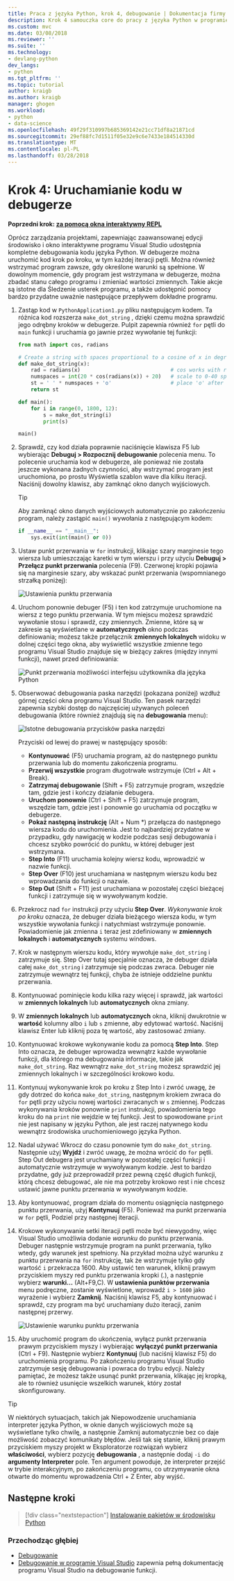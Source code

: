 ```yaml
---
title: Praca z języka Python, krok 4, debugowanie | Dokumentacja firmy Microsoft
description: Krok 4 samouczka core do pracy z języka Python w programie Visual Studio, obejmujące sposób uruchamiania w debugerze kodu języka Python.
ms.custom: mvc
ms.date: 03/08/2018
ms.reviewer: ''
ms.suite: ''
ms.technology:
- devlang-python
dev_langs:
- python
ms.tgt_pltfrm: ''
ms.topic: tutorial
author: kraigb
ms.author: kraigb
manager: ghogen
ms.workload:
- python
- data-science
ms.openlocfilehash: 49f29f310997b685369142e21cc71df8a21871cd
ms.sourcegitcommit: 29ef88fc7d1511f05e32e9c6e7433e184514330d
ms.translationtype: MT
ms.contentlocale: pl-PL
ms.lasthandoff: 03/28/2018
---
```

# <a name="step-4-running-code-in-the-debugger"></a>Krok 4: Uruchamianie kodu w debugerze

**Poprzedni krok: [za pomocą okna interaktywny REPL](tutorial-working-with-python-in-visual-studio-step-03-interactive-repl.md)**

Oprócz zarządzania projektami, zapewniając zaawansowanej edycji środowisko i okno interaktywne programu Visual Studio udostępnia kompletne debugowania kodu języka Python. W debugerze można uruchomić kod krok po kroku, w tym każdej iteracji pętli. Można również wstrzymać program zawsze, gdy określone warunki są spełnione. W dowolnym momencie, gdy program jest wstrzymana w debugerze, można zbadać stanu całego programu i zmieniać wartości zmiennych. Takie akcje są istotne dla Śledzenie usterek programu, a także udostępnić pomocy bardzo przydatne uważnie następujące przepływem dokładne programu.

1. Zastąp kod w `PythonApplication1.py` pliku następującym kodem. Ta różnica kod rozszerza `make_dot_string` , dzięki czemu można sprawdzić jego odrębny kroków w debugerze. Pulpit zapewnia również `for` pętli do `main` funkcji i uruchamia go jawnie przez wywołanie tej funkcji:

    ```python
    from math import cos, radians

    # Create a string with spaces proportional to a cosine of x in degrees
    def make_dot_string(x):
        rad = radians(x)                             # cos works with radians
        numspaces = int(20 * cos(radians(x)) + 20)   # scale to 0-40 spaces
        st = ' ' * numspaces + 'o'                   # place 'o' after the spaces
        return st

    def main():
        for i in range(0, 1800, 12):
            s = make_dot_string(i)
            print(s)

    main()
    ```

1. Sprawdź, czy kod działa poprawnie naciśnięcie klawisza F5 lub wybierając **Debuguj > Rozpocznij debugowanie** polecenia menu. To polecenie uruchamia kod w debugerze, ale ponieważ nie została jeszcze wykonana żadnych czynności, aby wstrzymać program jest uruchomiona, po prostu Wyświetla szablon wave dla kilku iteracji. Naciśnij dowolny klawisz, aby zamknąć okno danych wyjściowych.

    > [!Tip]
    > Aby zamknąć okno danych wyjściowych automatycznie po zakończeniu program, należy zastąpić `main()` wywołania z następującym kodem:
    >
    > ```python
    > if __name__ == "__main__":
    >     sys.exit(int(main() or 0))
    > ```

1. Ustaw punkt przerwania w `for` instrukcji, klikając szary marginesie tego wiersza lub umieszczając karetki w tym wierszu i przy użyciu **Debuguj > Przełącz punkt przerwania** polecenia (F9). Czerwonej kropki pojawia się na marginesie szary, aby wskazać punkt przerwania (wspomnianego strzałką poniżej):

    ![Ustawienia punktu przerwania](media/vs-getting-started-python-18-debugging1.png)

1. Uruchom ponownie debuger (F5) i ten kod zatrzymuje uruchomione na wiersz z tego punktu przerwania. W tym miejscu możesz sprawdzić wywołanie stosu i sprawdź, czy zmiennych. Zmienne, które są w zakresie są wyświetlane w **automatycznych** okno podczas definiowania; możesz także przełącznik **zmiennych lokalnych** widoku w dolnej części tego okna, aby wyświetlić wszystkie zmienne tego programu Visual Studio znajduje się w bieżący zakres (między innymi funkcji), nawet przed definiowania:

    ![Punkt przerwania możliwości interfejsu użytkownika dla języka Python](media/vs-getting-started-python-19-debugging2b.png)

1. Obserwować debugowania paska narzędzi (pokazana poniżej) wzdłuż górnej części okna programu Visual Studio. Ten pasek narzędzi zapewnia szybki dostęp do najczęściej używanych poleceń debugowania (które również znajdują się na **debugowania** menu):

    ![Istotne debugowania przycisków paska narzędzi](media/vs-getting-started-python-20-debugging3.png)

    Przyciski od lewej do prawej w następujący sposób:
    - **Kontynuować** (F5) uruchamia program, aż do następnego punktu przerwania lub do momentu zakończenia programu.
    - **Przerwij wszystkie** program długotrwałe wstrzymuje (Ctrl + Alt + Break).
    - **Zatrzymaj debugowanie** (Shift + F5) zatrzymuje program, wszędzie tam, gdzie jest i kończy działanie debugera.
    - **Uruchom ponownie** (Ctrl + Shift + F5) zatrzymuje program, wszędzie tam, gdzie jest i ponownie go uruchamia od początku w debugerze.
    - **Pokaż następną instrukcję** (Alt + Num *) przełącza do następnego wiersza kodu do uruchomienia. Jest to najbardziej przydatne w przypadku, gdy nawigację w kodzie podczas sesji debugowania i chcesz szybko powrócić do punktu, w której debuger jest wstrzymana.
    - **Step Into** (F11) uruchamia kolejny wiersz kodu, wprowadzić w nazwie funkcji.
    - **Step Over** (F10) jest uruchamiana w następnym wierszu kodu bez wprowadzania do funkcji o nazwie.
    - **Step Out** (Shift + F11) jest uruchamiana w pozostałej części bieżącej funkcji i zatrzymuje się w wywoływanym kodzie.

1. Przekrocz nad `for` instrukcji przy użyciu **Step Over**. *Wykonywanie krok po kroku* oznacza, że debuger działa bieżącego wiersza kodu, w tym wszystkie wywołania funkcji i natychmiast wstrzymuje ponownie. Powiadomienie jak zmienna `i` teraz jest zdefiniowany w **zmiennych lokalnych** i **automatycznych** systemu windows.

1. Krok w następnym wierszu kodu, który wywołuje `make_dot_string` i zatrzymuje się. Step Over tutaj specjalnie oznacza, że debuger działa całej `make_dot_string` i zatrzymuje się podczas zwraca. Debuger nie zatrzymuje wewnątrz tej funkcji, chyba że istnieje oddzielne punktu przerwania.

1. Kontynuować pominięcie kodu kilka razy więcej i sprawdź, jak wartości w **zmiennych lokalnych** lub **automatycznych** okna zmiany.

1. W **zmiennych lokalnych** lub **automatycznych** okna, kliknij dwukrotnie w **wartość** kolumny albo `i` lub `s` zmienne, aby edytować wartość. Naciśnij klawisz Enter lub kliknij poza tę wartość, aby zastosować zmiany.

1. Kontynuować krokowe wykonywanie kodu za pomocą **Step Into**. Step Into oznacza, że debuger wprowadza wewnątrz każde wywołanie funkcji, dla którego ma debugowania informacje, takie jak `make_dot_string`. Raz wewnątrz `make_dot_string` możesz sprawdzić jej zmiennych lokalnych i w szczególności krokowo kodu.

1. Kontynuuj wykonywanie krok po kroku z Step Into i zwróć uwagę, że gdy dotrzeć do końca `make_dot_string`, następnym krokiem zwraca do `for` pętli przy użyciu nowej wartości zwracanych w `s` zmiennej. Podczas wykonywania kroków ponownie `print` instrukcji, powiadomienia tego kroku do na `print` nie wejdzie w tej funkcji. Jest to spowodowane `print` nie jest napisany w języku Python, ale jest raczej natywnego kodu wewnątrz środowiska uruchomieniowego języka Python.

1. Nadal używać Wkrocz do czasu ponownie tym do `make_dot_string`. Następnie użyj **Wyjdź** i zwróć uwagę, że można wrócić do `for` pętli. Step Out debugera jest uruchamiany w pozostałej części funkcji i automatycznie wstrzymuje w wywoływanym kodzie. Jest to bardzo przydatne, gdy już przeprowadził przez pewną część długich funkcji, którą chcesz debugować, ale nie ma potrzeby krokowo rest i nie chcesz ustawić jawne punktu przerwania w wywoływanym kodzie.

1. Aby kontynuować, program działa do momentu osiągnięcia następnego punktu przerwania, użyj **Kontynuuj** (F5). Ponieważ ma punkt przerwania w `for` pętli, Podziel przy następnej iteracji.

1. Krokowe wykonywanie setki iteracji pętli może być niewygodny, więc Visual Studio umożliwia dodanie *warunku* do punktu przerwania. Debuger następnie wstrzymuje program na punkt przerwania, tylko wtedy, gdy warunek jest spełniony. Na przykład można użyć warunku z punktu przerwania na `for` instrukcję, tak że wstrzymuje tylko gdy wartość `i` przekracza 1600. Aby ustawić ten warunek, kliknij prawym przyciskiem myszy red punktu przerwania kropki (.), a następnie wybierz **warunki...** (Alt+F9,C). W **ustawienia punktów przerwania** menu podręczne, zostanie wyświetlone, wprowadź `i > 1600` jako wyrażenie i wybierz **Zamknij**. Naciśnij klawisz F5, aby kontynuować i sprawdź, czy program ma być uruchamiany dużo iteracji, zanim następnej przerwy.

    ![Ustawienie warunku punktu przerwania](media/vs-getting-started-python-21-debugging4.png)

1. Aby uruchomić program do ukończenia, wyłącz punkt przerwania prawym przyciskiem myszy i wybierając **wyłączyć punkt przerwania** (Ctrl + F9). Następnie wybierz **Kontynuuj** (lub naciśnij klawisz F5) do uruchomienia programu. Po zakończeniu programu Visual Studio zatrzymuje sesję debugowania i powraca do trybu edycji. Należy pamiętać, że możesz także usunąć punkt przerwania, klikając jej kropką, ale to również usunięcie wszelkich warunek, który został skonfigurowany.

> [!Tip]
> W niektórych sytuacjach, takich jak Niepowodzenie uruchamiania interpreter języka Python, w oknie danych wyjściowych może są wyświetlane tylko chwilę, a następnie Zamknij automatycznie bez co daje możliwość zobaczyć komunikaty błędów. Jeśli tak się stanie, kliknij prawym przyciskiem myszy projekt w Eksploratorze rozwiązań wybierz **właściwości**, wybierz pozycję **debugowania** , a następnie dodaj `-i` do **argumenty Interpreter** pole. Ten argument powoduje, że interpreter przejść w trybie interakcyjnym, po zakończeniu programu, co utrzymywanie okna otwarte do momentu wprowadzenia Ctrl + Z Enter, aby wyjść.

## <a name="next-steps"></a>Następne kroki

> [!div class="nextstepaction"]
> [Instalowanie pakietów w środowisku Python](tutorial-working-with-python-in-visual-studio-step-05-installing-packages.md)

### <a name="going-deeper"></a>Przechodząc głębiej

- [Debugowanie](debugging-python-in-visual-studio.md)
- [Debugowanie w programie Visual Studio](../debugger/debugger-feature-tour.md) zapewnia pełną dokumentację programu Visual Studio na debugowanie funkcji.
